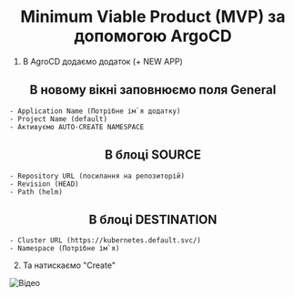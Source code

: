 # <center>Minimum Viable Product (MVP) за допомогою ArgoCD</center>  

1. В AgroCD додаємо додаток (+ NEW APP)  
 ## <center>В новому вікні заповнюємо поля General</center>  
    - Application Name (Потрібне ім`я додатку)  
    - Project Name (default)  
    - Активуємо AUTO-CREATE NAMESPACE  
    
## <center>В блоці SOURCE</center>  
    - Repository URL (посилання на репозиторій)  
    - Revision (HEAD)  
    - Path (helm)  

## <center>В блоці  DESTINATION</center> 
    - Cluster URL (https://kubernetes.default.svc/)  
    - Namespace (Потрібне ім`я)  

2. Та натискаємо "Create"  

![Відео](/Users/br/Documents/GitHub/AsciiArtify/images/4.6.gif)


